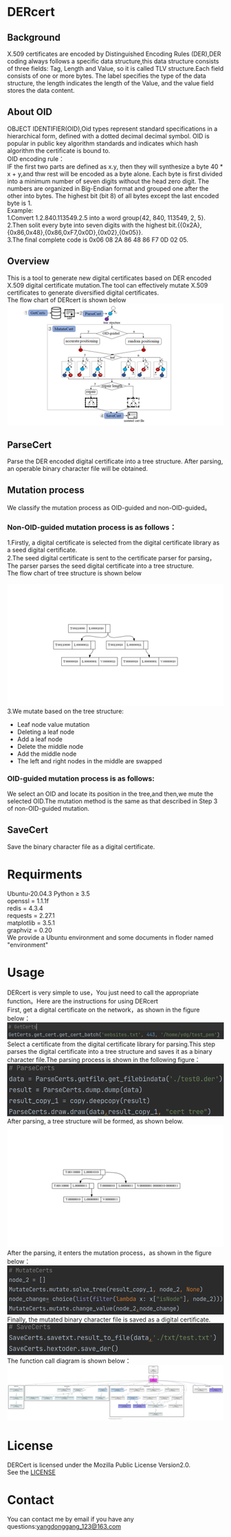 # DERcert
## Background
X.509 certificates are encoded by Distinguished Encoding Rules (DER),DER coding always follows a specific data structure,this data structure consists of three fields: Tag, Length and Value, so it is called TLV structure.Each field consists of one or more bytes. The label specifies the type of the data structure, the length indicates the length of the Value, and the value field stores the data content.</br>
## About OID
OBJECT IDENTIFIER(OID),Oid types represent standard specifications in a hierarchical form, defined with a dotted decimal decimal symbol.
OID is popular in public key algorithm standards and indicates which hash algorithm the certificate is bound to.</br>
OID encoding rule：</br>
IF the first two parts are defined as x.y, then they will synthesize a byte 40 * x + y,and thw rest will be encoded as a byte alone.
Each byte is first divided into a minimum number of seven digits without the head zero digit. 
The numbers are organized in Big-Endian format and grouped one after the other into bytes. The highest bit (bit 8) of all bytes except the last encoded byte is 1.</br>
Example:</br>
1.Convert 1.2.840.113549.2.5 into a word group{42, 840, 113549, 2, 5}.</br>
2.Then solit every byte into seven digits with the highest bit.{{0x2A},{0x86,0x48},{0x86,0xF7,0x0D},{0x02},{0x05}}.</br>
3.The final complete code is 0x06 08 2A 86 48 86 F7 0D 02 05.
## Overview
This is a tool to generate new digital certificates based on DER encoded X.509 digital certificate mutation.The tool can effectively mutate X.509 certificates to generate diversified digital certificates.</br>
The flow chart of DERcert is shown below</br>
![process](https://github.com/ydgydg/DERcert/blob/main/image/process_flow.jpg)
## ParseCert
Parse the DER encoded digital certificate into a tree structure. After parsing, an operable binary character file will be obtained.</br>
## Mutation process
We classify the mutation process as OID-guided and non-OID-guided。</br>
### Non-OID-guided mutation process is as follows：</br>
1.Firstly, a digital certificate is selected from the digital certificate library as a seed digital certificate.</br>
2.The seed digital certificate is sent to the certificate parser for parsing，The parser parses the seed digital certificate into a tree structure.</br>
The flow chart of tree structure is shown below</br>                                                             
![Image_test](https://github.com/ydgydg/DERcert/blob/main/image/tree_stru/1.JPG)
3.We mutate based on the tree structure:</br>
  * Leaf node value mutation</br>
  * Deleting a leaf node</br>
  * Add a leaf node</br>
  * Delete the middle node</br>
  * Add the middle node</br>
  * The left and right nodes in the middle are swapped</br>
### OID-guided mutation process is as follows:</br>
We select an OID and locate its position in the tree,and then,we mute the selected OID.The mutation method is the same as that described in Step 3 of non-OID-guided mutation.</br>
## SaveCert
Save the binary character file as a digital certificate.</br>
# Requirments
Ubuntu-20.04.3
Python ≥ 3.5</br>
openssl = 1.1.1f</br>
redis = 4.3.4</br>
requests = 2.27.1</br>
matplotlib = 3.5.1</br>
graphviz = 0.20</br>
We provide a Ubuntu environment and some documents in floder named "environment"
# Usage
DERcert is very simple to use，You just need to call the appropriate function。Here are the instructions for using DERcert</br>
First, get a digital certificate on the network，as shown in the figure below：</br>
![Image text](https://github.com/ydgydg/DERcert/blob/main/image/getcerts.png)</br>
Select a certificate from the digital certificate library for parsing.This step parses the digital certificate into a tree structure and saves it as a binary character file.The parsing process is shown in the following figure：</br>
![Image text](https://github.com/ydgydg/DERcert/blob/main/image/parsecerts.png)</br>
After parsing, a tree structure will be formed, as shown below.</br>
![Image text](https://github.com/ydgydg/DERcert/blob/main/image/幻灯片11.JPG)</br>
After the parsing, it enters the mutation process，as shown in the figure below：</br>
![Image text](https://github.com/ydgydg/DERcert/blob/main/image/mutatecerts.png)</br>
Finally, the mutated binary character file is saved as a digital certificate.</br>
![Image text](https://github.com/ydgydg/DERcert/blob/main/image/savecerts.png)</br>
The function call diagram is shown below：</br>
![Image text](https://github.com/ydgydg/DERcert/blob/main/image/call_graph.png)</br>
# License
DERCert is licensed under the Mozilla Public License Version2.0.</br>
See the [LICENSE](https://github.com/ydgydg/DERcert/blob/main/LICENSE)
# Contact
You can contact me by email if you have any questions:yangdonggang_123@163.com
